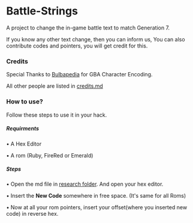 # Battle-Strings
A project to change the in-game battle text to match Generation 7.

If you know any other text change, then you can inform us, 
You can also contribute codes and pointers, you will get credit for this.



### Credits
Special Thanks to [Bulbapedia](http://bulbapedia.bulbagarden.net/) for GBA Character Encoding.

All other people are listed in [credits.md](https://github.com/Aryan10/Battle-Strings/blob/master/credits.md)



### How to use?
Follow these steps to use it in your hack.

##### Requirments
• A Hex Editor 

• A rom (Ruby, FireRed or Emerald)

##### Steps
• Open the md file in [research folder](https://github.com/Aryan10/Battle-Strings/tree/master/research). And open your hex editor.

• Insert the **New Code** somewhere in free space. (It's same for all Roms)

• Now at all your rom pointers, insert your offset(where you inserted new code) in reverse hex.

